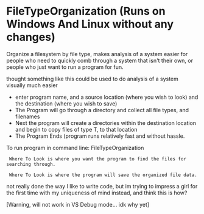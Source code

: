 # FileTypeOrganization (Runs on Windows And Linux without any changes)
Organize a filesystem by file type, makes analysis of a system easier for people who need to quickly comb through a system that isn't their own, or people who just want to run a program for fun. 

thought something like this could be used to do analysis of a system visually much easier

- enter program name, and a source location (where you wish to look) and the destination (where you wish to save)
- The Program will go through a directory and collect all file types, and filenames
- Next the program will create a directories within the destination location and begin to copy files of type T, to that location
- The Program Ends (program runs relatively fast and without hassle. 

To run program in command line: 
     FileTypeOrganization <whereToLook> <WhereToSave>
    
     Where To Look is where you want the program to find the files for searching through.
     
     Where To Look is where the program will save the organized file data. 


not really done the way I like to write code, but im trying to impress a girl for the first time with my uniqueness of mind instead, and think this is how?


[Warning, will not work in VS Debug mode... idk why yet]
